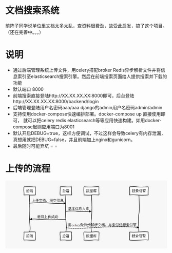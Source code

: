 文档搜索系统
====
前阵子同学说单位里文档太多太乱，查资料很费劲，故受此启发，搞了这个项目。（还在完善中。。。）

说明
===========
* 通过后端管理系统上传文件，用celery搭配broker Redis异步解析文件并将信息索引至elasticsearch搜索引擎。然后在前端搜索页面给人提供搜索并下载的功能
* 默认端口 8000
* 前端搜索直接登陆http://XX.XX.XX.XX:8000即可，后台登陆http://XX.XX.XX.XX:8000/backend/login
* 后端管理登陆用户名密码aaa/aaa django的admin用户名密码admin/admin
* 支持使用docker-compose快速编排部署。docker-compose up 直接使用即可， 就可以把celery redis elasticsearch等等应用快速构建。如用docker-compose起则应用端口为8001
* 默认开启DEBUG=true，这样方便调试，不过这样会导致celery有内存泄漏，真想用就把DEBUG=false，并且前端加上nginx和gunicorn。
* 最后随时可能弃坑 = =

上传的流程
===========

![index](https://github.com/mnpiozhang/DocumentSearch/blob/master/example/uploadandindex.jpg)
